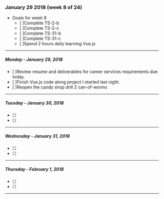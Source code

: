 ### January 29 2018 (week 8 of 24)

- Goals for week 8
  - [ ]Complete TS-2-b
  - [ ]Complete TS-2-c
  - [ ]Complete TS-31-b
  - [ ]Complete TS-31-c
  - [ ]Spend 2 hours daily learning Vue.js
-------
##### Monday - January 29, 2018
- [ ]Review resume and deliverables for career services requirements due today.
- [ ]Finish Vue.js code along project I started last night.
- [ ]Reopen the candy shop drill 2 can-of-worms
-------
##### Tuesday - January 30, 2018
- [ ]
- [ ]
-------
##### Wednesday - January 31, 2018
- [ ]
- [ ]
-------
##### Thursday - February 1, 2018
- [ ]
- [ ]
-------
